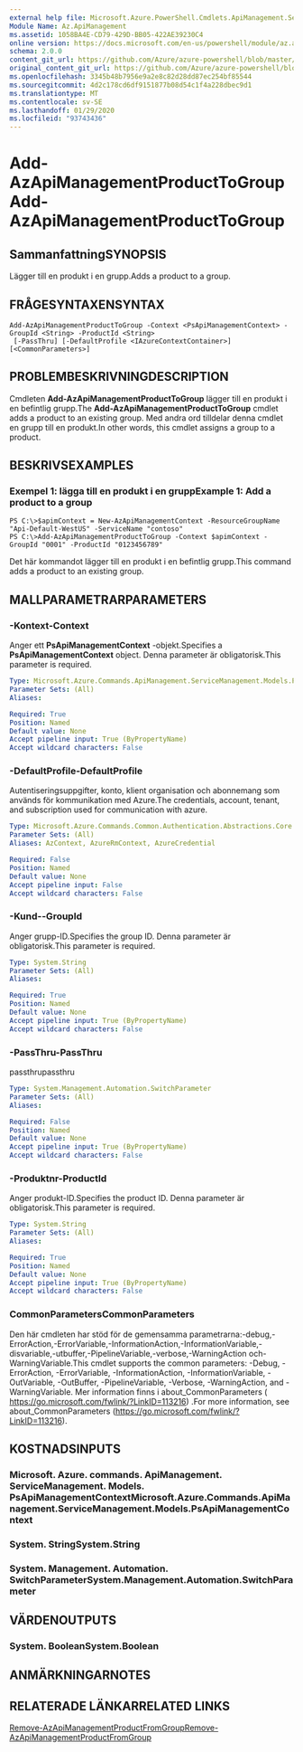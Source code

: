 ```yaml
---
external help file: Microsoft.Azure.PowerShell.Cmdlets.ApiManagement.ServiceManagement.dll-Help.xml
Module Name: Az.ApiManagement
ms.assetid: 1058BA4E-CD79-429D-BB05-422AE39230C4
online version: https://docs.microsoft.com/en-us/powershell/module/az.apimanagement/add-azapimanagementproducttogroup
schema: 2.0.0
content_git_url: https://github.com/Azure/azure-powershell/blob/master/src/ApiManagement/ApiManagement/help/Add-AzApiManagementProductToGroup.md
original_content_git_url: https://github.com/Azure/azure-powershell/blob/master/src/ApiManagement/ApiManagement/help/Add-AzApiManagementProductToGroup.md
ms.openlocfilehash: 3345b48b7956e9a2e8c82d28dd87ec254bf85544
ms.sourcegitcommit: 4d2c178cd6df9151877b08d54c1f4a228dbec9d1
ms.translationtype: MT
ms.contentlocale: sv-SE
ms.lasthandoff: 01/29/2020
ms.locfileid: "93743436"
---
```

# <span data-ttu-id="2a288-101">Add-AzApiManagementProductToGroup</span><span class="sxs-lookup"><span data-stu-id="2a288-101">Add-AzApiManagementProductToGroup</span></span>

## <span data-ttu-id="2a288-102">Sammanfattning</span><span class="sxs-lookup"><span data-stu-id="2a288-102">SYNOPSIS</span></span>
<span data-ttu-id="2a288-103">Lägger till en produkt i en grupp.</span><span class="sxs-lookup"><span data-stu-id="2a288-103">Adds a product to a group.</span></span>

## <span data-ttu-id="2a288-104">FRÅGESYNTAXEN</span><span class="sxs-lookup"><span data-stu-id="2a288-104">SYNTAX</span></span>

```
Add-AzApiManagementProductToGroup -Context <PsApiManagementContext> -GroupId <String> -ProductId <String>
 [-PassThru] [-DefaultProfile <IAzureContextContainer>] [<CommonParameters>]
```

## <span data-ttu-id="2a288-105">PROBLEMBESKRIVNING</span><span class="sxs-lookup"><span data-stu-id="2a288-105">DESCRIPTION</span></span>
<span data-ttu-id="2a288-106">Cmdleten **Add-AzApiManagementProductToGroup** lägger till en produkt i en befintlig grupp.</span><span class="sxs-lookup"><span data-stu-id="2a288-106">The **Add-AzApiManagementProductToGroup** cmdlet adds a product to an existing group.</span></span>
<span data-ttu-id="2a288-107">Med andra ord tilldelar denna cmdlet en grupp till en produkt.</span><span class="sxs-lookup"><span data-stu-id="2a288-107">In other words, this cmdlet assigns a group to a product.</span></span>

## <span data-ttu-id="2a288-108">BESKRIVS</span><span class="sxs-lookup"><span data-stu-id="2a288-108">EXAMPLES</span></span>

### <span data-ttu-id="2a288-109">Exempel 1: lägga till en produkt i en grupp</span><span class="sxs-lookup"><span data-stu-id="2a288-109">Example 1: Add a product to a group</span></span>
```
PS C:\>$apimContext = New-AzApiManagementContext -ResourceGroupName "Api-Default-WestUS" -ServiceName "contoso"
PS C:\>Add-AzApiManagementProductToGroup -Context $apimContext -GroupId "0001" -ProductId "0123456789"
```

<span data-ttu-id="2a288-110">Det här kommandot lägger till en produkt i en befintlig grupp.</span><span class="sxs-lookup"><span data-stu-id="2a288-110">This command adds a product to an existing group.</span></span>

## <span data-ttu-id="2a288-111">MALLPARAMETRAR</span><span class="sxs-lookup"><span data-stu-id="2a288-111">PARAMETERS</span></span>

### <span data-ttu-id="2a288-112">-Kontext</span><span class="sxs-lookup"><span data-stu-id="2a288-112">-Context</span></span>
<span data-ttu-id="2a288-113">Anger ett **PsApiManagementContext** -objekt.</span><span class="sxs-lookup"><span data-stu-id="2a288-113">Specifies a **PsApiManagementContext** object.</span></span>
<span data-ttu-id="2a288-114">Denna parameter är obligatorisk.</span><span class="sxs-lookup"><span data-stu-id="2a288-114">This parameter is required.</span></span>

```yaml
Type: Microsoft.Azure.Commands.ApiManagement.ServiceManagement.Models.PsApiManagementContext
Parameter Sets: (All)
Aliases:

Required: True
Position: Named
Default value: None
Accept pipeline input: True (ByPropertyName)
Accept wildcard characters: False
```

### <span data-ttu-id="2a288-115">-DefaultProfile</span><span class="sxs-lookup"><span data-stu-id="2a288-115">-DefaultProfile</span></span>
<span data-ttu-id="2a288-116">Autentiseringsuppgifter, konto, klient organisation och abonnemang som används för kommunikation med Azure.</span><span class="sxs-lookup"><span data-stu-id="2a288-116">The credentials, account, tenant, and subscription used for communication with azure.</span></span>

```yaml
Type: Microsoft.Azure.Commands.Common.Authentication.Abstractions.Core.IAzureContextContainer
Parameter Sets: (All)
Aliases: AzContext, AzureRmContext, AzureCredential

Required: False
Position: Named
Default value: None
Accept pipeline input: False
Accept wildcard characters: False
```

### <span data-ttu-id="2a288-117">-Kund-</span><span class="sxs-lookup"><span data-stu-id="2a288-117">-GroupId</span></span>
<span data-ttu-id="2a288-118">Anger grupp-ID.</span><span class="sxs-lookup"><span data-stu-id="2a288-118">Specifies the group ID.</span></span>
<span data-ttu-id="2a288-119">Denna parameter är obligatorisk.</span><span class="sxs-lookup"><span data-stu-id="2a288-119">This parameter is required.</span></span>

```yaml
Type: System.String
Parameter Sets: (All)
Aliases:

Required: True
Position: Named
Default value: None
Accept pipeline input: True (ByPropertyName)
Accept wildcard characters: False
```

### <span data-ttu-id="2a288-120">-PassThru</span><span class="sxs-lookup"><span data-stu-id="2a288-120">-PassThru</span></span>
<span data-ttu-id="2a288-121">passthru</span><span class="sxs-lookup"><span data-stu-id="2a288-121">passthru</span></span>

```yaml
Type: System.Management.Automation.SwitchParameter
Parameter Sets: (All)
Aliases:

Required: False
Position: Named
Default value: None
Accept pipeline input: True (ByPropertyName)
Accept wildcard characters: False
```

### <span data-ttu-id="2a288-122">-Produktnr</span><span class="sxs-lookup"><span data-stu-id="2a288-122">-ProductId</span></span>
<span data-ttu-id="2a288-123">Anger produkt-ID.</span><span class="sxs-lookup"><span data-stu-id="2a288-123">Specifies the product ID.</span></span>
<span data-ttu-id="2a288-124">Denna parameter är obligatorisk.</span><span class="sxs-lookup"><span data-stu-id="2a288-124">This parameter is required.</span></span>

```yaml
Type: System.String
Parameter Sets: (All)
Aliases:

Required: True
Position: Named
Default value: None
Accept pipeline input: True (ByPropertyName)
Accept wildcard characters: False
```

### <span data-ttu-id="2a288-125">CommonParameters</span><span class="sxs-lookup"><span data-stu-id="2a288-125">CommonParameters</span></span>
<span data-ttu-id="2a288-126">Den här cmdleten har stöd för de gemensamma parametrarna:-debug,-ErrorAction,-ErrorVariable,-InformationAction,-InformationVariable,-disvariable,-utbuffer,-PipelineVariable,-verbose,-WarningAction och-WarningVariable.</span><span class="sxs-lookup"><span data-stu-id="2a288-126">This cmdlet supports the common parameters: -Debug, -ErrorAction, -ErrorVariable, -InformationAction, -InformationVariable, -OutVariable, -OutBuffer, -PipelineVariable, -Verbose, -WarningAction, and -WarningVariable.</span></span> <span data-ttu-id="2a288-127">Mer information finns i about_CommonParameters ( https://go.microsoft.com/fwlink/?LinkID=113216) .</span><span class="sxs-lookup"><span data-stu-id="2a288-127">For more information, see about_CommonParameters (https://go.microsoft.com/fwlink/?LinkID=113216).</span></span>

## <span data-ttu-id="2a288-128">KOSTNADS</span><span class="sxs-lookup"><span data-stu-id="2a288-128">INPUTS</span></span>

### <span data-ttu-id="2a288-129">Microsoft. Azure. commands. ApiManagement. ServiceManagement. Models. PsApiManagementContext</span><span class="sxs-lookup"><span data-stu-id="2a288-129">Microsoft.Azure.Commands.ApiManagement.ServiceManagement.Models.PsApiManagementContext</span></span>

### <span data-ttu-id="2a288-130">System. String</span><span class="sxs-lookup"><span data-stu-id="2a288-130">System.String</span></span>

### <span data-ttu-id="2a288-131">System. Management. Automation. SwitchParameter</span><span class="sxs-lookup"><span data-stu-id="2a288-131">System.Management.Automation.SwitchParameter</span></span>

## <span data-ttu-id="2a288-132">VÄRDEN</span><span class="sxs-lookup"><span data-stu-id="2a288-132">OUTPUTS</span></span>

### <span data-ttu-id="2a288-133">System. Boolean</span><span class="sxs-lookup"><span data-stu-id="2a288-133">System.Boolean</span></span>

## <span data-ttu-id="2a288-134">ANMÄRKNINGAR</span><span class="sxs-lookup"><span data-stu-id="2a288-134">NOTES</span></span>

## <span data-ttu-id="2a288-135">RELATERADE LÄNKAR</span><span class="sxs-lookup"><span data-stu-id="2a288-135">RELATED LINKS</span></span>

[<span data-ttu-id="2a288-136">Remove-AzApiManagementProductFromGroup</span><span class="sxs-lookup"><span data-stu-id="2a288-136">Remove-AzApiManagementProductFromGroup</span></span>](./Remove-AzApiManagementProductFromGroup.md)


